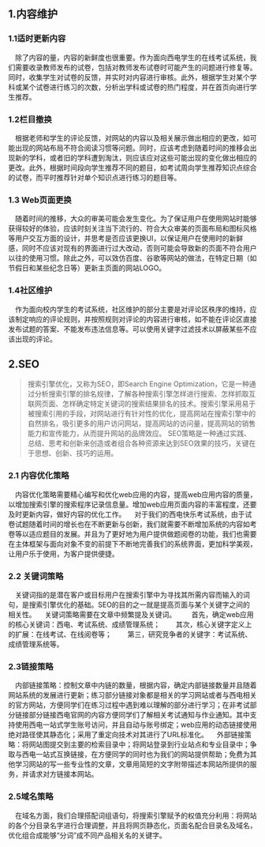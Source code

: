 ## 1.内容维护

### 1.1适时更新内容

&emsp;除了内容的量，内容的新鲜度也很重要。作为面向西电学生的在线考试系统，我们需要收录教师发布的试卷，包括对教师发布试卷时可能产生的问题进行修复等。同时，收集学生对试卷的反馈，并实时对内容进行审核。此外，根据学生对某个学科或某个试卷进行练习的次数，分析出学科或试卷的热门程度，并在首页向进行学生推荐。

### 1.2栏⽬撤换

&emsp;根据老师和学生的评论反馈，对网站的内容以及相关展示做出相应的更改，如可能出现的网站布局不符合阅读习惯等问题。同时，应该考虑到随着时间的推移会出现新的学科，或者旧的学科遭到淘汰，则应该应对这些可能出现的变化做出相应的更改。此外，根据时间段向学生推荐不同的题目，如考试周向学生推荐知识点综合的试卷，而平时推荐针对单个知识点进行练习的题目等。

### 1.3 Web⻚⾯更换

&emsp;随着时间的推移，大众的审美可能会发生变化。为了保证用户在使用网站时能够获得较好的体验，应该时刻关注当下流行的、符合大众审美的页面布局和图标风格等用户交互方面的设计，并思考是否应该更换UI，以保证用户在使用时的新鲜感，同时不应该对现有的界面进行过大改动，否则可能会导致新的页面不符合用户以往的使用习惯。除此之外，可以效仿百度、谷歌等网站的做法，在特定日期（如节假日和某些纪念日等）更新主页面的网站LOGO。

### 1.4社区维护

&emsp;作为面向校内学生的考试系统，社区维护的部分主要是对评论区秩序的维持，应该制定响应的评论规则，并按照规则对评论的内容进行审核，如不能在评论区直接发布试题的答案、不能发布违法信息等。可以使用关键字过滤技术以屏蔽某些不应该出现的评论。

## 2.SEO

>搜索引擎优化，又称为SEO，即Search Engine Optimization，它是一种通过分析搜索引擎的排名规律，了解各种搜索引擎怎样进行搜索、怎样抓取互联网页面、怎样确定特定关键词的搜索结果排名的技术。搜索引擎采用易于被搜索引用的手段，对网站进行有针对性的优化，提高网站在搜索引擎中的自然排名，吸引更多的用户访问网站，提高网站的访问量，提高网站的销售能力和宣传能力，从而提升网站的品牌效应。
SEO策略是一种通过实践、总结、思考和创新来创造或者组合各种资源来达到SEO效果的技巧，关键在于思想、创新、技巧的运用。

### 2.1 内容优化策略

&emsp;内容优化策略需要精心编写和优化web应用的内容，提高web应用内容的质量，以增加搜索引擎的搜索程序记录信息量。增加web应用页面内容的丰富程度，还要及时更新内容，做好内容的优化工作。
&emsp;对于我们的西电快乐考试系统，由于试卷试题随着时间的增长也在不断更新与创新，我们就需要不断增加系统的内容如考卷等以适应题目的发展。并且为了更好地为用户提供做题阅卷的功能，我们也需要在主体框架与面向对象不变的前提下不断地完善我们的系统界面，更加科学美观，让用户乐于使用，为客户提供便捷。

### 2.2 关键词策略

&emsp;关键词指的是潜在客户或目标用户在搜索引擎中为寻找其所需内容而输入的词句，是搜索引擎优化的基础。SEO的目的之一就是提高页面与某个关键字之间的相关性。
&emsp;关键词策略需要在文章中频繁提及关键词。
&emsp;&emsp;首先，确定web应用的核心关键词：西电、考试系统、成绩管理系统；
&emsp;&emsp;其次，核心关键字定义上的扩展：在线考试、在线阅卷等；
&emsp;&emsp;第三，研究竞争者的关键字：考试系统、成绩管理系统等。

### 2.3链接策略

&emsp;内部链接策略：控制文章中内链的数量，根据内容，确定内部链接数量并且随着网站系统的发展进行更新；练习部分链接对象都是相关的学习网站或者与西电相关的官方网站，方便同学们在练习过程中遇到难以理解的部分进行学习；在非考试部分链接部分链接西电官网的内容方便同学们了解相关考试通知与作业通知。其中支持使用西电一站式学生账号访问，并且自动与账号绑定；web应用的动态链接使用绝对路径使其静态化；采用了重定向技术对其进行了URL标准化。
&emsp;外部链接策略：将网站图提交到主要的检索目录中；将网站登录到行业站点和专业目录中；争取与西电一站式互换链接，在方便同学的同时也为我们的网站提供帮助；免费为其他学习网站的写一些专业性的文章，文章用简短的文字附带描述本网站所提供的服务，并请求对方链接本网站。

### 2.5域名策略

&emsp;在域名方面，我们合理搭配词组语句，将搜索引擎赋予的权值充分利用：将网站的各个分目录名字进行合理调整，并且将网页静态化，页面名配合目录名及域名，优化组合成能够“分词”成不同产品相关名的关键字。
